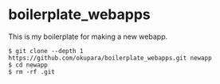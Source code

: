 # boilerplate_webapps

This is my boilerplate for making a new webapp.

```
$ git clone --depth 1 https://github.com/okupara/boilerplate_webapps.git newapp
$ cd newapp
$ rm -rf .git
```
